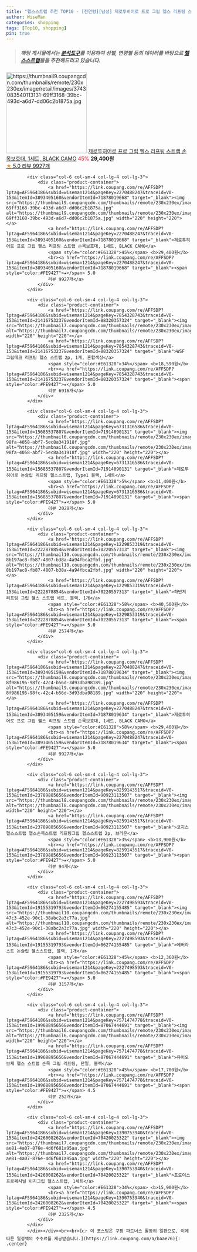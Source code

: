 ```yaml
---
title: "헬스스트랩 추천 TOP10 - [전연령][남성] 제로투히어로 프로 그립 헬스 리프팅 스트랩 손목보호대, 1세트, BLACK CAMO"
author: WiseMan
categories: shopping
tags: [Top10, shopping]
pin: true
---
```


> ##### 해당 게시물에서는 [**분석도구**](https://itemscout.io/)를 이용하여 **성별**, **연령별** 등의 데이터를 바탕으로 [**헬스스트랩**](https://link.coupang.com/a/baae76)들을 추천해드리고 있습니다.
<div class="container"><div class="row">
            <div class="col-6 col-sm-4 col-lg-4 col-lg-3">
                <div class="product-container">
                    <a href="https://link.coupang.com/re/AFFSDP?lptag=AF5964186&subid=wiseman1214&pageKey=2270488247&traceid=V0-153&itemId=3893405160&vendorItemId=71878019668" target="_blank"><img src="https://thumbnail9.coupangcdn.com/thumbnails/remote/230x230ex/image/retail/images/3743083540113131-69ff3168-39bc-493d-a6d7-dd06c2b1875a.jpg" alt="https://thumbnail9.coupangcdn.com/thumbnails/remote/230x230ex/image/retail/images/3743083540113131-69ff3168-39bc-493d-a6d7-dd06c2b1875a.jpg" width="220" height="220"></a>
                    <a href="https://link.coupang.com/re/AFFSDP?lptag=AF5964186&subid=wiseman1214&pageKey=2270488247&traceid=V0-153&itemId=3893405160&vendorItemId=71878019668" target="_blank">제로투히어로 프로 그립 헬스 리프팅 스트랩 손목보호대, 1세트, BLACK CAMO</a>
                    <span style="color:#E61328">45%</span> <b>29,400원</b>
                    <br><a href="https://link.coupang.com/re/AFFSDP?lptag=AF5964186&subid=wiseman1214&pageKey=2270488247&traceid=V0-153&itemId=3893405160&vendorItemId=71878019668" target="_blank"><span style="color:#FE9427">★</span> 5.0
                    리뷰 9927개</a>
                </div>
            </div>
            
            <div class="col-6 col-sm-4 col-lg-4 col-lg-3">
                <div class="product-container">
                    <a href="https://link.coupang.com/re/AFFSDP?lptag=AF5964186&subid=wiseman1214&pageKey=2270488247&traceid=V0-153&itemId=3893405160&vendorItemId=71878019668" target="_blank"><img src="https://thumbnail9.coupangcdn.com/thumbnails/remote/230x230ex/image/retail/images/3743083540113131-69ff3168-39bc-493d-a6d7-dd06c2b1875a.jpg" alt="https://thumbnail9.coupangcdn.com/thumbnails/remote/230x230ex/image/retail/images/3743083540113131-69ff3168-39bc-493d-a6d7-dd06c2b1875a.jpg" width="220" height="220"></a>
                    <a href="https://link.coupang.com/re/AFFSDP?lptag=AF5964186&subid=wiseman1214&pageKey=2270488247&traceid=V0-153&itemId=3893405160&vendorItemId=71878019668" target="_blank">제로투히어로 프로 그립 헬스 리프팅 스트랩 손목보호대, 1세트, BLACK CAMO</a>
                    <span style="color:#E61328">45%</span> <b>29,400원</b>
                    <br><a href="https://link.coupang.com/re/AFFSDP?lptag=AF5964186&subid=wiseman1214&pageKey=2270488247&traceid=V0-153&itemId=3893405160&vendorItemId=71878019668" target="_blank"><span style="color:#FE9427">★</span> 5.0
                    리뷰 9927개</a>
                </div>
            </div>
            
            <div class="col-6 col-sm-4 col-lg-4 col-lg-3">
                <div class="product-container">
                    <a href="https://link.coupang.com/re/AFFSDP?lptag=AF5964186&subid=wiseman1214&pageKey=7854328743&traceid=V0-153&itemId=21416753237&vendorItemId=88320357324" target="_blank"><img src="https://thumbnail7.coupangcdn.com/thumbnails/remote/230x230ex/image/vendor_inventory/b56b/f83fe3c0f389ac341fa10735d6633a7f490114095811dbe74eb6ff7eea77.jpg" alt="https://thumbnail7.coupangcdn.com/thumbnails/remote/230x230ex/image/vendor_inventory/b56b/f83fe3c0f389ac341fa10735d6633a7f490114095811dbe74eb6ff7eea77.jpg" width="220" height="220"></a>
                    <a href="https://link.coupang.com/re/AFFSDP?lptag=AF5964186&subid=wiseman1214&pageKey=7854328743&traceid=V0-153&itemId=21416753237&vendorItemId=88320357324" target="_blank">WSF 그립테크 리프팅 헬스 스트랩 2p, 1개, 혼합색상</a>
                    <span style="color:#E61328">34%</span> <b>18,590원</b>
                    <br><a href="https://link.coupang.com/re/AFFSDP?lptag=AF5964186&subid=wiseman1214&pageKey=7854328743&traceid=V0-153&itemId=21416753237&vendorItemId=88320357324" target="_blank"><span style="color:#FE9427">★</span> 5.0
                    리뷰 6916개</a>
                </div>
            </div>
            
            <div class="col-6 col-sm-4 col-lg-4 col-lg-3">
                <div class="product-container">
                    <a href="https://link.coupang.com/re/AFFSDP?lptag=AF5964186&subid=wiseman1214&pageKey=6731316586&traceid=V0-153&itemId=15685537807&vendorItemId=71914090131" target="_blank"><img src="https://thumbnail6.coupangcdn.com/thumbnails/remote/230x230ex/image/retail/images/2020/10/23/10/3/7f4b3fae-98fa-4058-abf7-5ec8a341918f.jpg" alt="https://thumbnail6.coupangcdn.com/thumbnails/remote/230x230ex/image/retail/images/2020/10/23/10/3/7f4b3fae-98fa-4058-abf7-5ec8a341918f.jpg" width="220" height="220"></a>
                    <a href="https://link.coupang.com/re/AFFSDP?lptag=AF5964186&subid=wiseman1214&pageKey=6731316586&traceid=V0-153&itemId=15685537807&vendorItemId=71914090131" target="_blank">제로투히어로 논슬립 리프팅 헬스스트랩, Type1 블랙, 1세트</a>
                    <span style="color:#E61328">5%</span> <b>11,400원</b>
                    <br><a href="https://link.coupang.com/re/AFFSDP?lptag=AF5964186&subid=wiseman1214&pageKey=6731316586&traceid=V0-153&itemId=15685537807&vendorItemId=71914090131" target="_blank"><span style="color:#FE9427">★</span> 5.0
                    리뷰 2028개</a>
                </div>
            </div>
            
            <div class="col-6 col-sm-4 col-lg-4 col-lg-3">
                <div class="product-container">
                    <a href="https://link.coupang.com/re/AFFSDP?lptag=AF5964186&subid=wiseman1214&pageKey=1229853319&traceid=V0-153&itemId=2222878854&vendorItemId=70220557313" target="_blank"><img src="https://thumbnail10.coupangcdn.com/thumbnails/remote/230x230ex/image/retail/images/288855063462483-8b197ac8-fb87-4807-b38a-4a94fbca2fbf.jpg" alt="https://thumbnail10.coupangcdn.com/thumbnails/remote/230x230ex/image/retail/images/288855063462483-8b197ac8-fb87-4807-b38a-4a94fbca2fbf.jpg" width="220" height="220"></a>
                    <a href="https://link.coupang.com/re/AFFSDP?lptag=AF5964186&subid=wiseman1214&pageKey=1229853319&traceid=V0-153&itemId=2222878854&vendorItemId=70220557313" target="_blank">하빈져 리프팅 그립 헬스 스트랩 세트, 블랙, 1개</a>
                    <span style="color:#E61328">58%</span> <b>40,500원</b>
                    <br><a href="https://link.coupang.com/re/AFFSDP?lptag=AF5964186&subid=wiseman1214&pageKey=1229853319&traceid=V0-153&itemId=2222878854&vendorItemId=70220557313" target="_blank"><span style="color:#FE9427">★</span> 5.0
                    리뷰 2574개</a>
                </div>
            </div>
            
            <div class="col-6 col-sm-4 col-lg-4 col-lg-3">
                <div class="product-container">
                    <a href="https://link.coupang.com/re/AFFSDP?lptag=AF5964186&subid=wiseman1214&pageKey=2270488247&traceid=V0-153&itemId=3893405159&vendorItemId=71878019634" target="_blank"><img src="https://thumbnail9.coupangcdn.com/thumbnails/remote/230x230ex/image/retail/images/2375810242141267-8f986195-98fc-42c4-b56d-3d93dba98189.jpg" alt="https://thumbnail9.coupangcdn.com/thumbnails/remote/230x230ex/image/retail/images/2375810242141267-8f986195-98fc-42c4-b56d-3d93dba98189.jpg" width="220" height="220"></a>
                    <a href="https://link.coupang.com/re/AFFSDP?lptag=AF5964186&subid=wiseman1214&pageKey=2270488247&traceid=V0-153&itemId=3893405159&vendorItemId=71878019634" target="_blank">제로투히어로 프로 그립 헬스 리프팅 스트랩 손목보호대, 1세트, BLACK CAMO</a>
                    <span style="color:#E61328">58%</span> <b>29,400원</b>
                    <br><a href="https://link.coupang.com/re/AFFSDP?lptag=AF5964186&subid=wiseman1214&pageKey=2270488247&traceid=V0-153&itemId=3893405159&vendorItemId=71878019634" target="_blank"><span style="color:#FE9427">★</span> 5.0
                    리뷰 9927개</a>
                </div>
            </div>
            
            <div class="col-6 col-sm-4 col-lg-4 col-lg-3">
                <div class="product-container">
                    <a href="https://link.coupang.com/re/AFFSDP?lptag=AF5964186&subid=wiseman1214&pageKey=8259143517&traceid=V0-153&itemId=23789885656&vendorItemId=90923113507" target="_blank"><img src="https://thumbnail8.coupangcdn.com/thumbnails/remote/230x230ex/image/vendor_inventory/3934/62265056d5f65ead01ad1d76ba7d1f4b4c1ababdaac9bc2a0d48267293b7.jpg" alt="https://thumbnail8.coupangcdn.com/thumbnails/remote/230x230ex/image/vendor_inventory/3934/62265056d5f65ead01ad1d76ba7d1f4b4c1ababdaac9bc2a0d48267293b7.jpg" width="220" height="220"></a>
                    <a href="https://link.coupang.com/re/AFFSDP?lptag=AF5964186&subid=wiseman1214&pageKey=8259143517&traceid=V0-153&itemId=23789885656&vendorItemId=90923113507" target="_blank">코지스 헬스스트랩 헬스손목스트랩 리프팅그립 헬스스트렙 2p, 브라운</a>
                    <span style="color:#E61328">3%</span> <b>13,900원</b>
                    <br><a href="https://link.coupang.com/re/AFFSDP?lptag=AF5964186&subid=wiseman1214&pageKey=8259143517&traceid=V0-153&itemId=23789885656&vendorItemId=90923113507" target="_blank"><span style="color:#FE9427">★</span> 5.0
                    리뷰 94개</a>
                </div>
            </div>
            
            <div class="col-6 col-sm-4 col-lg-4 col-lg-3">
                <div class="product-container">
                    <a href="https://link.coupang.com/re/AFFSDP?lptag=AF5964186&subid=wiseman1214&pageKey=2227498593&traceid=V0-153&itemId=19155319793&vendorItemId=86274155485" target="_blank"><img src="https://thumbnail10.coupangcdn.com/thumbnails/remote/230x230ex/image/retail/images/2023/06/14/14/9/026055e1-47c3-452e-90c1-38abc2a3c77a.jpg" alt="https://thumbnail10.coupangcdn.com/thumbnails/remote/230x230ex/image/retail/images/2023/06/14/14/9/026055e1-47c3-452e-90c1-38abc2a3c77a.jpg" width="220" height="220"></a>
                    <a href="https://link.coupang.com/re/AFFSDP?lptag=AF5964186&subid=wiseman1214&pageKey=2227498593&traceid=V0-153&itemId=19155319793&vendorItemId=86274155485" target="_blank">에버라스트 논슬립 헬스스트랩, 블랙, 1개</a>
                    <span style="color:#E61328">45%</span> <b>12,360원</b>
                    <br><a href="https://link.coupang.com/re/AFFSDP?lptag=AF5964186&subid=wiseman1214&pageKey=2227498593&traceid=V0-153&itemId=19155319793&vendorItemId=86274155485" target="_blank"><span style="color:#FE9427">★</span> 5.0
                    리뷰 3157개</a>
                </div>
            </div>
            
            <div class="col-6 col-sm-4 col-lg-4 col-lg-3">
                <div class="product-container">
                    <a href="https://link.coupang.com/re/AFFSDP?lptag=AF5964186&subid=wiseman1214&pageKey=7571474778&traceid=V0-153&itemId=19968895656&vendorItemId=87067444691" target="_blank"><img src="https://thumbnail6.coupangcdn.com/thumbnails/remote/230x230ex/image/vendor_inventory/bd7c/07423e188aa24021e9de90ba29dd3fefa3741a3cab59af1270f4553049f5.png" alt="https://thumbnail6.coupangcdn.com/thumbnails/remote/230x230ex/image/vendor_inventory/bd7c/07423e188aa24021e9de90ba29dd3fefa3741a3cab59af1270f4553049f5.png" width="220" height="220"></a>
                    <a href="https://link.coupang.com/re/AFFSDP?lptag=AF5964186&subid=wiseman1214&pageKey=7571474778&traceid=V0-153&itemId=19968895656&vendorItemId=87067444691" target="_blank">유어오브제 헬스 스트랩 손목 그립 리프팅, 단일, 블랙</a>
                    <span style="color:#E61328">45%</span> <b>17,700원</b>
                    <br><a href="https://link.coupang.com/re/AFFSDP?lptag=AF5964186&subid=wiseman1214&pageKey=7571474778&traceid=V0-153&itemId=19968895656&vendorItemId=87067444691" target="_blank"><span style="color:#FE9427">★</span> 4.5
                    리뷰 252개</a>
                </div>
            </div>
            
            <div class="col-6 col-sm-4 col-lg-4 col-lg-3">
                <div class="product-container">
                    <a href="https://link.coupang.com/re/AFFSDP?lptag=AF5964186&subid=wiseman1214&pageKey=1390753940&traceid=V0-153&itemId=2426008262&vendorItemId=70420025322" target="_blank"><img src="https://thumbnail7.coupangcdn.com/thumbnails/remote/230x230ex/image/retail/images/2020/03/12/11/9/8feef070-ae81-4a07-876e-4d6f681a95aa.jpg" alt="https://thumbnail7.coupangcdn.com/thumbnails/remote/230x230ex/image/retail/images/2020/03/12/11/9/8feef070-ae81-4a07-876e-4d6f681a95aa.jpg" width="220" height="220"></a>
                    <a href="https://link.coupang.com/re/AFFSDP?lptag=AF5964186&subid=wiseman1214&pageKey=1390753940&traceid=V0-153&itemId=2426008262&vendorItemId=70420025322" target="_blank">프로이스 프로페셔널 이지그립 헬스스트랩, 1세트</a>
                    <span style="color:#E61328">34%</span> <b>15,900원</b>
                    <br><a href="https://link.coupang.com/re/AFFSDP?lptag=AF5964186&subid=wiseman1214&pageKey=1390753940&traceid=V0-153&itemId=2426008262&vendorItemId=70420025322" target="_blank"><span style="color:#FE9427">★</span> 4.5
                    리뷰 2325개</a>
                </div>
            </div>
            </div></div><br><br>[👉 이 포스팅은 쿠팡 파트너스 활동의 일환으로, 이에 따른 일정액의 수수료를 제공받습니다.](https://link.coupang.com/a/baae76){: .center}